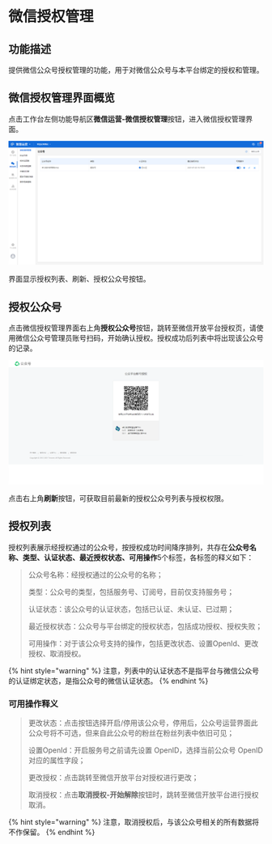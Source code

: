 # 微信授权管理

## 功能描述

提供微信公众号授权管理的功能，用于对微信公众号与本平台绑定的授权和管理。

## 微信授权管理界面概览

点击工作台左侧功能导航区**微信运营-微信授权管理**按钮，进入微信授权管理界面。

![微信授权管理界面](../.gitbook/assets/微信运营-微信授权管理.png)

界面显示授权列表、刷新、授权公众号按钮。

## 授权公众号

点击微信授权管理界面右上角**授权公众号**按钮，跳转至微信开放平台授权页，请使用微信公众号管理员账号扫码，开始确认授权。授权成功后列表中将出现该公众号的记录。

![微信开放平台授权页](../.gitbook/assets/微信运营-微信开放平台授权页.png)

点击右上角**刷新**按钮，可获取目前最新的授权公众号列表与授权权限。

## 授权列表

授权列表展示经授权通过的公众号，按授权成功时间降序排列，共存在**公众号名称、类型、认证状态、最近授权状态、可用操作**5个标签，各标签的释义如下：

> 公众号名称：经授权通过的公众号的名称；
>
> 类型：公众号的类型，包括服务号、订阅号，目前仅支持服务号；
>
> 认证状态：该公众号的认证状态，包括已认证、未认证、已过期；
>
> 最近授权状态：公众号与平台绑定的授权状态，包括成功授权、授权失败；
>
> 可用操作：对于该公众号支持的操作，包括更改状态、设置OpenId、更改授权、取消授权。

{% hint style="warning" %}
注意，列表中的认证状态不是指平台与微信公众号的认证绑定状态，是指公众号的微信认证状态。
{% endhint %}

### 可用操作释义

> 更改状态：点击按钮选择开启/停用该公众号，停用后，公众号运营界面此公众号将不可选，但来自此公众号的粉丝在粉丝列表中依旧可见；
>
> 设置OpenId：开启服务号之前请先设置 OpenID，选择当前公众号 OpenID 对应的属性字段；
>
> 更改授权：点击跳转至微信开放平台对授权进行更改；
>
> 取消授权：点击**取消授权-开始解除**按钮时，跳转至微信开放平台进行授权取消。

{% hint style="warning" %}
注意，取消授权后，与该公众号相关的所有数据将不作保留。
{% endhint %}
